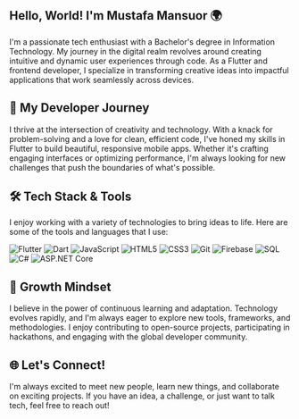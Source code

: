 ## Hello, World! I'm Mustafa Mansuor 🌍
I'm a passionate tech enthusiast with a Bachelor's degree in Information Technology. My journey in the digital realm revolves around creating intuitive and dynamic user experiences through code. As a Flutter and frontend developer, I specialize in transforming creative ideas into impactful applications that work seamlessly across devices.

## 🚀 My Developer Journey
I thrive at the intersection of creativity and technology. With a knack for problem-solving and a love for clean, efficient code, I've honed my skills in Flutter to build beautiful, responsive mobile apps. Whether it's crafting engaging interfaces or optimizing performance, I'm always looking for new challenges that push the boundaries of what's possible.

## 🛠️ Tech Stack & Tools
I enjoy working with a variety of technologies to bring ideas to life. Here are some of the tools and languages that I use:

![Flutter](https://img.shields.io/badge/Flutter-02569B?style=for-the-badge&logo=flutter&logoColor=white)
![Dart](https://img.shields.io/badge/Dart-0175C2?style=for-the-badge&logo=dart&logoColor=white)
![JavaScript](https://img.shields.io/badge/JavaScript-F7DF1E?style=for-the-badge&logo=javascript&logoColor=black)
![HTML5](https://img.shields.io/badge/HTML5-E34F26?style=for-the-badge&logo=html5&logoColor=white)
![CSS3](https://img.shields.io/badge/CSS3-1572B6?style=for-the-badge&logo=css3&logoColor=white)
![Git](https://img.shields.io/badge/Git-F05032?style=for-the-badge&logo=git&logoColor=white)
![Firebase](https://img.shields.io/badge/Firebase-FFCA28?style=for-the-badge&logo=firebase&logoColor=black)
![SQL](https://img.shields.io/badge/SQL-4479A1?style=for-the-badge&logo=sqlite&logoColor=white)
![C#](https://img.shields.io/badge/C%23-239120?style=for-the-badge&logo=c-sharp&logoColor=white)
![ASP.NET Core](https://img.shields.io/badge/ASP.NET_Core-5C2D91?style=for-the-badge&logo=dotnet&logoColor=white)







## 🌱 Growth Mindset
I believe in the power of continuous learning and adaptation. Technology evolves rapidly, and I'm always eager to explore new tools, frameworks, and methodologies. I enjoy contributing to open-source projects, participating in hackathons, and engaging with the global developer community.

## 🌐 Let's Connect!
I'm always excited to meet new people, learn new things, and collaborate on exciting projects. If you have an idea, a challenge, or just want to talk tech, feel free to reach out!



<!--
**triplem20/triplem20** is a ✨ _special_ ✨ repository because its `README.md` (this file) appears on your GitHub profile.

Here are some ideas to get you started:

- 🔭 I’m currently working on ...
- 🌱 I’m currently learning ...
- 👯 I’m looking to collaborate on ...
- 🤔 I’m looking for help with ...
- 💬 Ask me about ...
- 📫 How to reach me: ...
- 😄 Pronouns: ...
- ⚡ Fun fact: ...
-->

